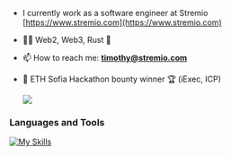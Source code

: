 - I currently work as a software engineer at Stremio 
  [https://www.stremio.com](https://www.stremio.com)

- 👨‍💻 Web2, Web3, Rust 👾

- 📫 How to reach me: 
**timothy@stremio.com**

- 💸 ETH Sofia Hackathon bounty winner 🏆 (iExec, ICP)

  ![](https://komarev.com/ghpvc/?username=kkaskak&color=dc143c&abbreviated=true)

<h3 align="left">Languages and Tools</h3>

[![My Skills](https://skillicons.dev/icons?i=js,ts,rust,react,html,css,sass,less,nodejs,expressjs,mongodb,wasm,threejs,latex,babel,npm,figma,gitlab,github,vscode)](https://skillicons.dev)
